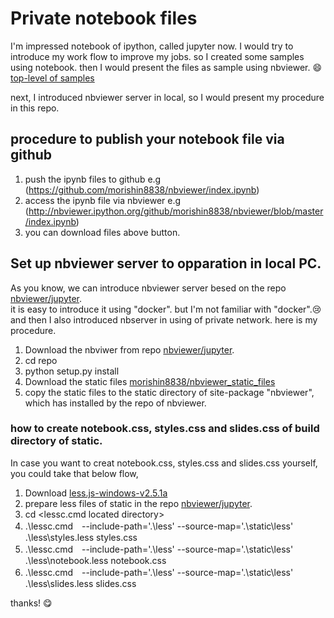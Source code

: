 # Private notebook files

I'm impressed notebook of ipython, called jupyter now. I would try to introduce my work flow to improve my jobs. so I created some samples using notebook. then I would present the files as sample using nbviewer. :smile:  
[top-level of samples](http://nbviewer.ipython.org/github/morishin8838/nbviewer/blob/master/index.ipynb)

next, I introduced nbviewer server in local, so  I would present my procedure in this repo.

## procedure to publish your notebook file via github
1. push the ipynb files to github
    e.g  (https://github.com/morishin8838/nbviewer/index.ipynb)
2. access the ipynb file via nbviewer
    e.g  (http://nbviewer.ipython.org/github/morishin8838/nbviewer/blob/master/index.ipynb)
3. you can download files above button.

## Set up nbviewer server to opparation in local PC.
As you know, we can introduce nbviewer server besed on the repo [nbviewer/jupyter](https://github.com/jupyter/nbviewer).  
it is easy to introduce it using "docker". but I'm not familiar with "docker".:cry:  and then I also introduced nbserver in using of private network. here is my procedure.

1. Download the nbviwer from repo [nbviewer/jupyter](https://github.com/jupyter/nbviewer).
2. cd repo
3. python setup.py install
4. Download the static files [morishin8838/nbviewer_static_files](https://github.com/morishin8838/nbviewer_static_files)
5. copy the static files to the static directory of site-package "nbviewer", which has installed by the repo of nbviewer.

### how to create notebook.css, styles.css and slides.css of build directory of static.
In case you want to creat notebook.css, styles.css and slides.css yourself, you could take that below flow,
1. Download [less.js-windows-v2.5.1a](https://github.com/duncansmart/less.js-windows/releases)
2. prepare less files of static in the repo [nbviewer/jupyter](https://github.com/jupyter/nbviewer).
3. cd <lessc.cmd located directory>
4. .\lessc.cmd　--include-path='.\less' --source-map='.\static\less'  .\less\styles.less styles.css
5. .\lessc.cmd　--include-path='.\less' --source-map='.\static\less'  .\less\notebook.less notebook.css
6. .\lessc.cmd　--include-path='.\less' --source-map='.\static\less'  .\less\slides.less slides.css

thanks!
:yum:


